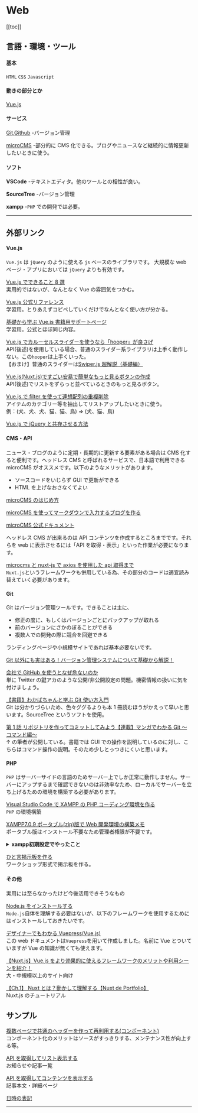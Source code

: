 # Web

[[toc]]

## 言語・環境・ツール

#### 基本

`HTML` `CSS` `Javascript`

#### 動きの部分とか

[Vue.js](#vue-js)

#### サービス

[Git,Github]() -バージョン管理

[microCMS]() -部分的に CMS 化できる。ブログやニュースなど継続的に情報更新したいときに使う。

#### ソフト

**VSCode** -テキストエディタ。他のツールとの相性が良い。

**SourceTree** -バージョン管理

**xampp** -`PHP` での開発では必要。

---

## 外部リンク

#### Vue.js

`Vue.js` は `jQuery` のように使える `js` ベースのライブラリです。
大規模な web ページ・アプリにおいては `jQuery` よりも有効です。

[Vue.js でできること 8 選](https://goworkship.com/magazine/vuejs-framework-snippets/)
<br>実用的ではないが、なんとなく Vue の雰囲気をつかむ。

[Vue.js 公式リファレンス](https://jp.vuejs.org/v2/guide/index.html)
<br>学習用。とりあえずコピペしていくだけでなんとなく使い方が分かる。

[基礎から学ぶ Vue.js 書籍用サポートページ](https://cr-vue.mio3io.com/guide/chapter1.html)
<br>学習用。公式とほぼ同じ内容。

[Vue.js でカルーセルスライダーを使うなら「hooper」が良さげ](https://www.kabanoki.net/3989/)
<br>API(後述)を使用している場合、普通のスライダー系ライブラリは上手く動作しない。この`hooper`は上手くいった。
<br>【おまけ】普通のスライダーは[Swiper.js 超解説（基礎編）](https://garigaricode.com/swiper/)

[Vue.js(Nuxt.js)ですごい安易で簡単なもっと見るボタンの作成](https://qiita.com/sauzar18/items/eea9855703d5a3a8e17f)
<br>API(後述)でリストをずらっと並べているときのもっと見るボタン。

[Vue.js で filter を使って連想配列の重複削除](https://qiita.com/qualidea/items/27bd28b40af6e7f0306f)
<br>アイテムのカテゴリー等を抽出してリストアップしたいときに使う。
<br>例：(犬、犬、犬、猫、猫、鳥) => (犬、猫、鳥)

[Vue.js で jQuery と共存させる方法](https://qiita.com/g-taguchi/items/15b2f5392f5556ac5a70)

#### CMS・API

ニュース・ブログのように定期・長期的に更新する要素がある場合は CMS 化すると便利です。ヘッドレス CMS と呼ばれるサービスで、日本語で利用できる microCMS がオススメです。以下のようなメリットがあります。

- ソースコードをいじらず GUI で更新ができる
- HTML を上げなおさなくてよい

[microCMS のはじめ方](https://microcms.io/blog/getting-started)

[microCMS を使ってマークダウンで入力するブログを作る](https://microcms.io/blog/create_markdown_blog)

[microCMS 公式ドキュメント](https://microcms.io/docs/)

ヘッドレス CMS が出来るのは API コンテンツを作成するところまでです。それらを web に表示させるには「API を取得・表示」といった作業が必要になります。

[microcms と nuxt-js で axios を使用した api 取得まで](https://mykii.blog/microcms%E3%81%A8nuxt-js%E3%81%A7axios%E3%82%92%E4%BD%BF%E7%94%A8%E3%81%97%E3%81%9Fapi%E5%8F%96%E5%BE%97%E3%81%BE%E3%81%A7/)
<br>`Nuxt.js`というフレームワークも併用している為、その部分のコードは適宜読み替えていく必要があります。

#### Git

Git はバージョン管理ツールです。できることは主に、

- 修正の度に、もしくはバージョンごとにバックアップが取れる
- 前のバージョンにさかのぼることができる
- 複数人での開発の際に競合を回避できる

ランディングページや小規模サイトであれば基本必要ないです。

[Git 以外にも実はある！バージョン管理システムについて基礎から解説！](https://www.atoone.co.jp/column/10278/)

[会社で GitHub を使うとなぜ危ないのか](https://www.orangeitems.com/entry/2019/07/24/154031)
<br>単に Twitter の鍵アカのような公開/非公開設定の問題。機密情報の扱いに気を付けましょう。

[【書籍】わかばちゃんと学ぶ Git 使い方入門](https://www.amazon.co.jp/%E3%82%8F%E3%81%8B%E3%81%B0%E3%81%A1%E3%82%83%E3%82%93%E3%81%A8%E5%AD%A6%E3%81%B6-Git%E4%BD%BF%E3%81%84%E6%96%B9%E5%85%A5%E9%96%80%E3%80%88GitHub%E3%80%81Bitbucket%E3%80%81SourceTree%E3%80%89-%E6%B9%8A%E5%B7%9D-%E3%81%82%E3%81%84/dp/4863542178/ref=sr_1_1?__mk_ja_JP=%E3%82%AB%E3%82%BF%E3%82%AB%E3%83%8A&keywords=%E3%82%8F%E3%81%8B%E3%81%B0%E3%81%A1%E3%82%83%E3%82%93%E3%81%A8%E5%AD%A6%E3%81%B6+Git&qid=1605232656&s=books&sr=1-1)
<br>Git は分かりづらいため、色々ググるよりも本 1 冊読むほうがかえって早いと思います。SourceTree というソフトを使用。

[第 1 話 リポジトリを作ってコミットしてみよう【連載】マンガでわかる Git ～コマンド編～](https://www.r-staffing.co.jp/engineer/entry/20190621_1)
<br>↑ の筆者が公開している。書籍では GUI での操作を説明しているのに対し、こちらはコマンド操作の説明。そのため少しとっつきにくいと思います。

#### PHP

`PHP` はサーバーサイドの言語のためサーバー上でしか正常に動作しません。サーバーにアップするまで確認できないのは非効率なため、ローカルでサーバーを立ち上げるための環境を構築する必要があります。

[Visual Studio Code で XAMPP の PHP コーディング環境を作る](https://qiita.com/hitotch/items/ab791fbc11a4e2a6cefd)
<br>`PHP` の環境構築

[XAMPP7.0.9 ポータブル(zip)版で Web 開発環境の構築メモ](https://qiita.com/RikaKawasaki/items/ab54feaa5123de3612d8)
<br>ポータブル版はインストール不要なため管理者権限が不要です。

<details>
<summary><b>xampp初期設定でやったこと</b></summary>
<div>

---

[※参考 1](https://qiita.com/t_hori_20030/items/7d021d7720303c7a3d51)

[※参考 2](https://tecb.jp/blog/762)

■apache\conf\httpd.conf

```
Listen 80
=>
Listen 81
```

```
ServerName localhost:80
=>
ServerName localhost:81
```

理由:port 番号が skype と被るため

■apache\conf\extra\httpd-ssl.conf

```
Listen 443
=>
Listen 4433
```

```
<VirtualHost _default_:443>
=>
<VirtualHost _default_:4433>
```

```
ServerName www.example.com:443
=>
ServerName www.example.com:4433
```

■php.ini,my.ini

[文字化けしてるとき](https://qiita.com/guzuri/items/643c1311224e8d482278)

---

</div>
</details>

[ひと言掲示板を作る](https://gray-code.com/php/make-the-board-vol1/)
<br>ワークショップ形式で掲示板を作る。

#### その他

実用には至らなかったけど今後活用できそうなもの

[Node.js をインストールする](https://qiita.com/sefoo0104/items/0653c935ea4a4db9dc2b)
<br>`Node.js`自体を理解する必要はないが、以下のフレームワークを使用するためにはインストールしておきたいです。

[デザイナーでもわかる Vuepress(Vue.js)](https://qiita.com/taiqi/items/c4632a37d8de36f2f6d0)
<br>この web ドキュメントは`Vuepress`を用いて作成しました。名前に Vue とついていますが Vue の知識が無くても使えます。

[【Nuxt.js】Vue.js をより効果的に使えるフレームワークのメリットや利用シーンを紹介！](https://udemy.benesse.co.jp/development/system/nuxt-js.html)
<br>大・中規模以上のサイト向け

[【Ch.1】 Nuxt とは？動かして理解する【Nuxt de Portfolio】](https://liginc.co.jp/449551)
<br>Nuxt.js のチュートリアル

## サンプル

[複数ページで共通のヘッダーを作って再利用する(コンポーネント)](https://y-t-zj4rb.github.io/documentation/sample01.html)
<br>コンポーネント化のメリットはソースがすっきりする、メンテナンス性が向上する等。

[API を取得してリスト表示する](https://y-t-zj4rb.github.io/documentation/sample02.html)
<br>お知らせや記事一覧

[API を取得してコンテンツを表示する](https://y-t-zj4rb.github.io/documentation/sample03.html)
<br>記事本文・詳細ページ

[日時の表記](https://y-t-zj4rb.github.io/documentation/sample04.html)

---
